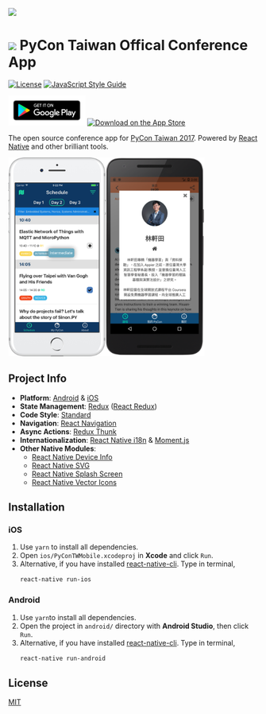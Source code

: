 ![](https://cdn.rawgit.com/weihanglo/pycontw-mobile/master/.github/icon-logo.svg)

#    [![](https://cdn.rawgit.com/weihanglo/pycontw-mobile/master/.github/pycon-logo.svg)](https://tw.pycon.org) PyCon Taiwan Offical Conference App

[![License](https://img.shields.io/badge/license-MIT-lightgrey.svg)](LICENSE) [![JavaScript Style Guide](https://img.shields.io/badge/code_style-standard-brightgreen.svg)](https://standardjs.com)

<a href="https://play.google.com/store/apps/details?id=com.pycontwmobile"><img alt="Get it on Google Play" src=".github/google-play.png" width="155px"></a>
<a href="https://itunes.apple.com/app/pycontw-17/id1244168803"><img alt="Download on the App Store" src="https://cdn.rawgit.com/weihanglo/pycontw-mobile/master/.github/app-store.svg" ></a> 

The open source conference app for [PyCon Taiwan 2017][pycontw-website]. Powered by [React Native][react-native] and other brilliant tools.

<img src=".github/ios-framed.png" height="400px"/><img src=".github/android-framed.png" height="400px"/>


## Project Info

- **Platform**: [Android][google-play] & [iOS][app-store]
- **State Management**: [Redux][redux] ([React Redux][react-redux])
- **Code Style**: [Standard][standardjs]
- **Navigation**: [React Navigation][react-navigation]
- **Async Actions**: [Redux Thunk][redux-thunk]
- **Internationalization**: [React Native i18n][react-native-i18n] & [Moment.js][momentjs]
- **Other Native Modules**:
  - [React Native Device Info][react-native-device-info]
  - [React Native SVG][react-native-svg]
  - [React Native Splash Screen][react-native-splash-screen]
  - [React Native Vector Icons][react-native-vector-icons]


## Installation

### iOS

1. Use `yarn` to install all dependencies.
2. Open `ios/PyConTWMobile.xcodeproj` in **Xcode** and click `Run`.
3. Alternative, if you have installed [react-native-cli][react-native-started]. Type in terminal,
    ```bash
    react-native run-ios
    ```

### Android

1. Use `yarn`to install all dependencies.
2. Open the project in `android/` directory with **Android Studio**, then click `Run`.
3. Alternative, if you have installed [react-native-cli][react-native-started]. Type in terminal,
    ```bash
    react-native run-android
    ```

## License

[MIT](LICENSE)


<!-- links -->

[app-store]: https://itunes.apple.com/app/pycontw-17/id1244168803
[google-play]: https://play.google.com/store/apps/details?id=com.pycontwmobile
[momentjs]: https://momentjs.com/
[pycontw-website]: https://tw.pycon.org/
[react-native-device-info]: https://github.com/rebeccahughes/react-native-device-info
[react-native-i18n]: https://github.com/AlexanderZaytsev/react-native-i18n
[react-native-splash-screen]: https://github.com/crazycodeboy/react-native-splash-screen
[react-native-started]: https://facebook.github.io/react-native/docs/getting-started.html
[react-native-svg]: https://github.com/react-native-community/react-native-svg
[react-native-vector-icons]: https://github.com/oblador/react-native-vector-icons
[react-native]: https://facebook.github.io/react-native/
[react-navigation]: https://reactnavigation.org/
[react-redux]: https://github.com/reactjs/react-redux
[redux-thunk]: https://github.com/gaearon/redux-thunk
[redux]: https://github.com/reactjs/redux
[standardjs]: https://standardjs.com
